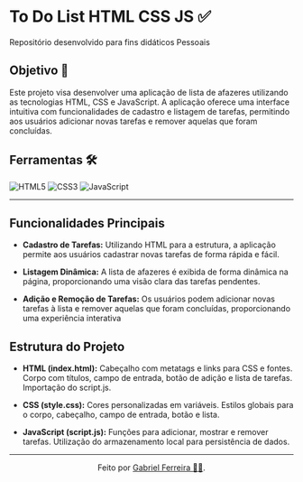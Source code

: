 <h1>
    <span> To Do List HTML CSS JS ✅</span>
</h1>

Repositório desenvolvido para fins didáticos Pessoais

## Objetivo 🎯
Este projeto visa desenvolver uma aplicação de lista de afazeres utilizando as tecnologias HTML, CSS e JavaScript. A aplicação oferece uma interface intuitiva com funcionalidades de cadastro e listagem de tarefas, permitindo aos usuários adicionar novas tarefas e remover aquelas que foram concluídas.

## Ferramentas 🛠️
![HTML5](https://img.shields.io/badge/HTML5-E34F26?style=for-the-badge&logo=html5&logoColor=white)
![CSS3](https://img.shields.io/badge/CSS3-1572B6?style=for-the-badge&logo=css3&logoColor=white)
![JavaScript](https://img.shields.io/badge/JavaScript-323330?style=for-the-badge&logo=javascript&logoColor=F7DF1E)


---
## Funcionalidades Principais
- **Cadastro de Tarefas:** Utilizando HTML para a estrutura, a aplicação permite aos usuários cadastrar novas tarefas de forma rápida e fácil.

- **Listagem Dinâmica:** A lista de afazeres é exibida de forma dinâmica na página, proporcionando uma visão clara das tarefas pendentes.

- **Adição e Remoção de Tarefas:** Os usuários podem adicionar novas tarefas à lista e remover aquelas que foram concluídas, proporcionando uma experiência interativa

## Estrutura do Projeto 

- **HTML (index.html):** Cabeçalho com metatags e links para CSS e fontes.
Corpo com títulos, campo de entrada, botão de adição e lista de tarefas.
Importação do script.js.

- **CSS (style.css):** Cores personalizadas em variáveis.
Estilos globais para o corpo, cabeçalho, campo de entrada, botão e lista.

- **JavaScript (script.js):** Funções para adicionar, mostrar e remover tarefas.
Utilização do armazenamento local para persistência de dados.

---

<div align="center">Feito por <a href="https://github.com/GabrielBhain">Gabriel Ferreira 🕵🏻</a>.</div>